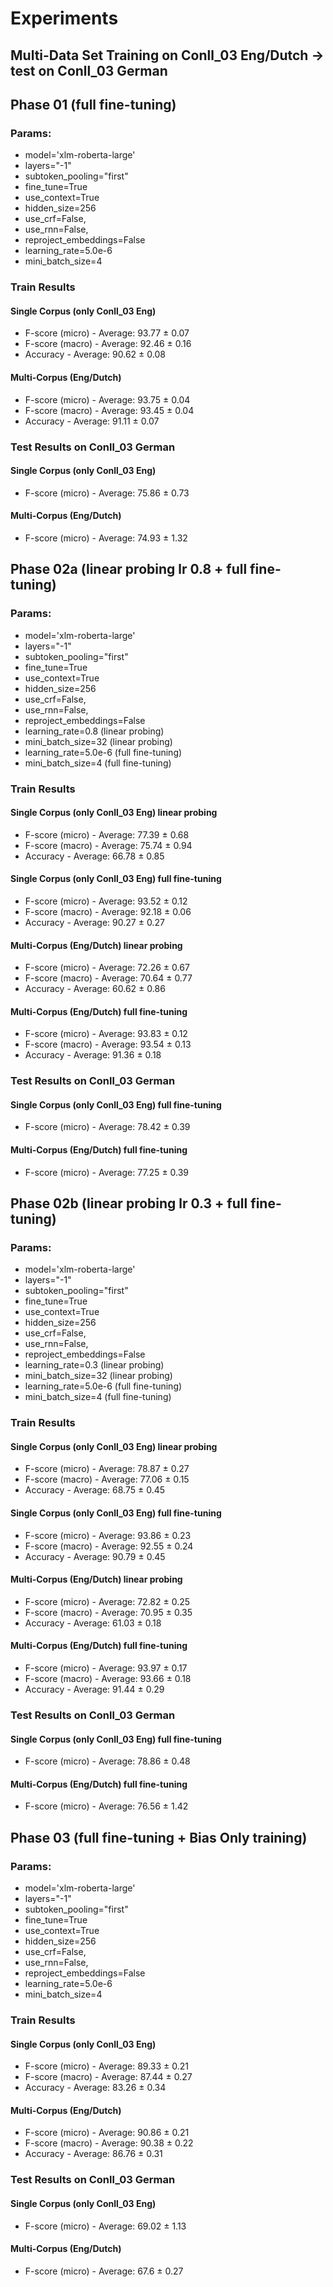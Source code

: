 
# Experiments
## Multi-Data Set Training on Conll_03 Eng/Dutch -> test on Conll_03 German
## Phase 01 (full fine-tuning)
### Params:
* model='xlm-roberta-large'
* layers="-1"
* subtoken_pooling="first"
* fine_tune=True
* use_context=True
* hidden_size=256
* use_crf=False,
* use_rnn=False,
* reproject_embeddings=False
* learning_rate=5.0e-6
* mini_batch_size=4

### Train Results
#### Single Corpus (only Conll_03 Eng)
* F-score (micro) - Average: 93.77  ±  0.07
* F-score (macro) - Average: 92.46  ±  0.16
* Accuracy - Average: 90.62  ±  0.08
#### Multi-Corpus (Eng/Dutch)
* F-score (micro) - Average: 93.75  ±  0.04
* F-score (macro) - Average: 93.45  ±  0.04
* Accuracy - Average: 91.11  ±  0.07
### Test Results on Conll_03 German
#### Single Corpus (only Conll_03 Eng)
* F-score (micro) - Average: 75.86  ±  0.73
#### Multi-Corpus (Eng/Dutch)
* F-score (micro) - Average: 74.93  ±  1.32

## Phase 02a (linear probing lr 0.8 + full fine-tuning)
### Params:
* model='xlm-roberta-large'
* layers="-1"
* subtoken_pooling="first"
* fine_tune=True
* use_context=True
* hidden_size=256
* use_crf=False,
* use_rnn=False,
* reproject_embeddings=False
* learning_rate=0.8 (linear probing)
* mini_batch_size=32 (linear probing)
* learning_rate=5.0e-6 (full fine-tuning)
* mini_batch_size=4 (full fine-tuning)

### Train Results
#### Single Corpus (only Conll_03 Eng) linear probing
* F-score (micro) - Average: 77.39  ±  0.68
* F-score (macro) - Average: 75.74  ±  0.94
* Accuracy - Average: 66.78  ±  0.85
#### Single Corpus (only Conll_03 Eng) full fine-tuning
* F-score (micro) - Average: 93.52  ±  0.12
* F-score (macro) - Average: 92.18  ±  0.06
* Accuracy - Average: 90.27  ±  0.27
#### Multi-Corpus (Eng/Dutch) linear probing
* F-score (micro) - Average: 72.26  ±  0.67
* F-score (macro) - Average: 70.64  ±  0.77
* Accuracy - Average: 60.62  ±  0.86
#### Multi-Corpus (Eng/Dutch) full fine-tuning
* F-score (micro) - Average: 93.83  ±  0.12
* F-score (macro) - Average: 93.54  ±  0.13
* Accuracy - Average: 91.36  ±  0.18
### Test Results on Conll_03 German
#### Single Corpus (only Conll_03 Eng) full fine-tuning
* F-score (micro) - Average: 78.42  ±  0.39
#### Multi-Corpus (Eng/Dutch) full fine-tuning
* F-score (micro) - Average: 77.25  ±  0.39

## Phase 02b (linear probing lr 0.3 + full fine-tuning)
### Params:
* model='xlm-roberta-large'
* layers="-1"
* subtoken_pooling="first"
* fine_tune=True
* use_context=True
* hidden_size=256
* use_crf=False,
* use_rnn=False,
* reproject_embeddings=False
* learning_rate=0.3 (linear probing)
* mini_batch_size=32 (linear probing)
* learning_rate=5.0e-6 (full fine-tuning)
* mini_batch_size=4 (full fine-tuning)

### Train Results
#### Single Corpus (only Conll_03 Eng) linear probing
* F-score (micro) - Average: 78.87  ±  0.27
* F-score (macro) - Average: 77.06  ±  0.15
* Accuracy - Average: 68.75  ±  0.45
#### Single Corpus (only Conll_03 Eng) full fine-tuning
* F-score (micro) - Average: 93.86  ±  0.23
* F-score (macro) - Average: 92.55  ±  0.24
* Accuracy - Average: 90.79  ±  0.45
#### Multi-Corpus (Eng/Dutch) linear probing
* F-score (micro) - Average: 72.82  ±  0.25
* F-score (macro) - Average: 70.95  ±  0.35
* Accuracy - Average: 61.03  ±  0.18
#### Multi-Corpus (Eng/Dutch) full fine-tuning
* F-score (micro) - Average: 93.97  ±  0.17
* F-score (macro) - Average: 93.66  ±  0.18
* Accuracy - Average: 91.44  ±  0.29
### Test Results on Conll_03 German
#### Single Corpus (only Conll_03 Eng) full fine-tuning
* F-score (micro) - Average: 78.86  ±  0.48
#### Multi-Corpus (Eng/Dutch) full fine-tuning
* F-score (micro) - Average: 76.56  ±  1.42

## Phase 03 (full fine-tuning + Bias Only training)
### Params:
* model='xlm-roberta-large'
* layers="-1"
* subtoken_pooling="first"
* fine_tune=True
* use_context=True
* hidden_size=256
* use_crf=False,
* use_rnn=False,
* reproject_embeddings=False
* learning_rate=5.0e-6
* mini_batch_size=4

### Train Results
#### Single Corpus (only Conll_03 Eng)
* F-score (micro) - Average: 89.33  ±  0.21
* F-score (macro) - Average: 87.44  ±  0.27
* Accuracy - Average: 83.26  ±  0.34
#### Multi-Corpus (Eng/Dutch)
* F-score (micro) - Average: 90.86  ±  0.21
* F-score (macro) - Average: 90.38  ±  0.22
* Accuracy - Average: 86.76  ±  0.31
### Test Results on Conll_03 German
#### Single Corpus (only Conll_03 Eng)
* F-score (micro) - Average: 69.02  ±  1.13
#### Multi-Corpus (Eng/Dutch)
* F-score (micro) - Average: 67.6  ±  0.27
